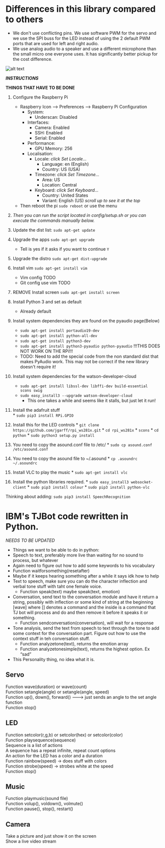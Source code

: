 # Differences in this library compared to others
  * We don't use conflicting pins.  We use software PWM for the servo and we use the SPI buss for the LED instead of using the 2 default PWM ports that are used for left and right audio.
  * We use analog audio to a speaker and use a different microphone than the small micro one everyone uses.  It has significantly better pickup for the cost difference.

![alt text][wiring-diagram]

[wiring-diagram]: https://cdn.rawgit.com/noboxio/tj-python/4d967c93/config/raspberryPiTJ.svg "Wiring Diagram"

***INSTRUCTIONS***

**THINGS THAT HAVE TO BE DONE**
1. Configure the Raspberry Pi
      * Raspberry Icon --> Preferences --> Raspberry Pi Configuration
          * System:
            * Underscan: Disabled
          * Interfaces:
            * Camera: Enabled
            * SSH: Enabled
            * Serial: Enabled
          * Performance:
            * GPU Memory: 256
          * Localisation:
            * Locale: *click Set Locale...*
              * Language: en (English)
              * Country: US (USA)
            * Timezone: *click Set Timezone...*
              * Area: US
              * Location: Central
            * Keyboard: *click Set Keyboard...*
              * Country: United States
              * Variant: English (US)  *scroll up to see it at the top*
      * Then reboot the pi `sudo reboot` or use the menu

 2. *Then you can run the script located in config/setup.sh or you can execute the commands manually below.*

 2. Update the dist list: `sudo apt-get update`
 3. Upgrade the apps `sudo apt-get upgrade`
    * Tell is yes if it asks if you want to continue `Y`
 4. Upgrade the distro `sudo apt-get dist-upgrade`
 5. Install vim `sudo apt-get install vim`
    * Vim config TODO
    * Git config use vim TODO
 6. REMOVE Install screen `sudo apt-get install screen`
 7. Install Python 3 and set as default
    * Already default
 8. Install system dependencies they are found on the pyaudio page(Below)
    * `sudo apt-get install portaudio19-dev`
    * `sudo apt-get install python-all-dev`
    * `sudo apt-get install python3-dev`
    * `sudo apt-get install python3-pyaudio python-pyaudio`  !!!THIS DOES NOT WORK ON THE RPi!!!
    * TODO: Need to add the special code from the non standard dist that makes PyAudio work.   This may not be correct if the new library doesn't require it!
 9. Install system dependencies for the watson-developer-cloud
    * `sudo apt-get install libssl-dev libffi-dev build-essential scons swig`
    * `sudo easy_install3 --upgrade watson-developer-cloud`
        * This one takes a while and seems like it stalls, but just let it run!
 10. Install the adafruit stuff  
    * `sudo pip3 install RPi.GPIO`
 11. Install this for the LED controls
    * `git clone https://github.com/jgarff/rpi_ws281x.git`
    * `cd rpi_ws281x`
    * `scons`
    * `cd python`
    * `sudo python3 setup.py install`
 12. You need to copy the asound.conf file to /etc/
    * `sudo cp asound.conf /etc/asound.conf`
 13. You need to copy the asound file to ~/.asound
    * `cp .asoundrc ~/.asoundrc`
 14. Install VLC to play the music
    * `sudo apt-get install vlc`
 15. Install the python libraries required.
    * `sudo easy_install3 websocket-client`
    * `sudo pip3 install colour`
    * `sudo pip3 install python-vlc`

Thinking about adding:
`sudo pip3 install SpeechRecognition`




# IBM's TJBot code rewritten in Python.
*NEEDS TO BE UPDATED*

  * Things we want to be able to do in python:  
  * Speech to text, preferably more live than waiting for no sound to process, but whatever  
  * Again need to figure out how to add some keywords to his vocabulary  
  * Function waitforsomething(resetafter)   
  * Maybe if it keeps hearing something after a while it says idk how to help  
  * Text to speech, make sure you can do the character inflection and verbal tone stuff with taht one female voice.  
    * Function speak(text) maybe speak(text, emotion)  
  * Conversation, send text to the conversation module and have it return a string, possibly with inflection or some kind of string at the beginning [wave] where [] denotes a command and the inside is a command that TJ bot will process and do and then remove it before it speaks it or something.  
    * Function sendconversation(conversation), will wait for a response  
  * Tone analysis, send the text from speech to text through the tone to add some context for the conversation part.  Figure out how    to use the context stuff in teh conversation stuff.  
    * Function analyzetone(text), returns the emotion array  
    * Function analyzetonesimple(text), returns the highest option. Ex “sad”  
  * This Personality thing, no idea what it is.  

## Servo  
  Function wave(duration) or wave(count)  
  Function setangle(angle) or setangle(angle, speed)  
  Function up(), down(), forward() ---> just sends an angle to the set angle function  
  Function stop()  


## LED  
  Function setcolor(r,g,b) or setcolor(hex) or setcolor(color)  
  Function playsequence(sequence)  
  Sequence is a list of actions  
  A sequence has a repeat infinite, repeat count options   
  An action for the LED has a color and a duration  
  Function rainbow(speed) → does stuff with colors  
  Function strobe(speed) → strobes white at the speed  
  Function stop()  

## Music  
  Function playmusic(sound file)  
  Function volup(), voldown(), volmute()  
  Function pause(), stop(), restart()  


## Camera  
  Take a picture and just show it on the screen  
  Show a live video stream  
